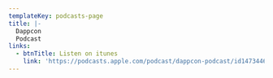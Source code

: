```yaml
---
templateKey: podcasts-page
title: |-
  Dappcon  
  Podcast
links:
  - btnTitle: Listen on itunes
    link: 'https://podcasts.apple.com/podcast/dappcon-podcast/id1473446370'
---
```



